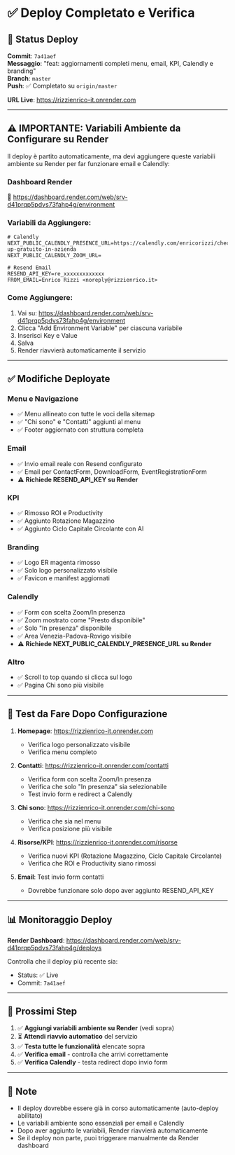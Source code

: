# ✅ Deploy Completato e Verifica

## 🚀 Status Deploy

**Commit**: `7a41aef`  
**Messaggio**: "feat: aggiornamenti completi menu, email, KPI, Calendly e branding"  
**Branch**: `master`  
**Push**: ✅ Completato su `origin/master`

**URL Live**: https://rizzienrico-it.onrender.com

---

## ⚠️ IMPORTANTE: Variabili Ambiente da Configurare su Render

Il deploy è partito automaticamente, ma devi aggiungere queste variabili ambiente su Render per far funzionare email e Calendly:

### Dashboard Render
🔗 https://dashboard.render.com/web/srv-d41prqp5pdvs73fahp4g/environment

### Variabili da Aggiungere:

```env
# Calendly
NEXT_PUBLIC_CALENDLY_PRESENCE_URL=https://calendly.com/enricorizzi/check-up-gratuito-in-azienda
NEXT_PUBLIC_CALENDLY_ZOOM_URL=

# Resend Email
RESEND_API_KEY=re_xxxxxxxxxxxxx
FROM_EMAIL=Enrico Rizzi <noreply@rizzienrico.it>
```

### Come Aggiungere:

1. Vai su: https://dashboard.render.com/web/srv-d41prqp5pdvs73fahp4g/environment
2. Clicca "Add Environment Variable" per ciascuna variabile
3. Inserisci Key e Value
4. Salva
5. Render riavvierà automaticamente il servizio

---

## ✅ Modifiche Deployate

### Menu e Navigazione
- ✅ Menu allineato con tutte le voci della sitemap
- ✅ "Chi sono" e "Contatti" aggiunti al menu
- ✅ Footer aggiornato con struttura completa

### Email
- ✅ Invio email reale con Resend configurato
- ✅ Email per ContactForm, DownloadForm, EventRegistrationForm
- ⚠️ **Richiede RESEND_API_KEY su Render**

### KPI
- ✅ Rimosso ROI e Productivity
- ✅ Aggiunto Rotazione Magazzino
- ✅ Aggiunto Ciclo Capitale Circolante con AI

### Branding
- ✅ Logo ER magenta rimosso
- ✅ Solo logo personalizzato visibile
- ✅ Favicon e manifest aggiornati

### Calendly
- ✅ Form con scelta Zoom/In presenza
- ✅ Zoom mostrato come "Presto disponibile"
- ✅ Solo "In presenza" disponibile
- ✅ Area Venezia-Padova-Rovigo visibile
- ⚠️ **Richiede NEXT_PUBLIC_CALENDLY_PRESENCE_URL su Render**

### Altro
- ✅ Scroll to top quando si clicca sul logo
- ✅ Pagina Chi sono più visibile

---

## 🧪 Test da Fare Dopo Configurazione

1. **Homepage**: https://rizzienrico-it.onrender.com
   - Verifica logo personalizzato visibile
   - Verifica menu completo

2. **Contatti**: https://rizzienrico-it.onrender.com/contatti
   - Verifica form con scelta Zoom/In presenza
   - Verifica che solo "In presenza" sia selezionabile
   - Test invio form e redirect a Calendly

3. **Chi sono**: https://rizzienrico-it.onrender.com/chi-sono
   - Verifica che sia nel menu
   - Verifica posizione più visibile

4. **Risorse/KPI**: https://rizzienrico-it.onrender.com/risorse
   - Verifica nuovi KPI (Rotazione Magazzino, Ciclo Capitale Circolante)
   - Verifica che ROI e Productivity siano rimossi

5. **Email**: Test invio form contatti
   - Dovrebbe funzionare solo dopo aver aggiunto RESEND_API_KEY

---

## 📊 Monitoraggio Deploy

**Render Dashboard**: https://dashboard.render.com/web/srv-d41prqp5pdvs73fahp4g/deploys

Controlla che il deploy più recente sia:
- Status: ✅ Live
- Commit: `7a41aef`

---

## 🔄 Prossimi Step

1. ✅ **Aggiungi variabili ambiente su Render** (vedi sopra)
2. ⏳ **Attendi riavvio automatico** del servizio
3. ✅ **Testa tutte le funzionalità** elencate sopra
4. ✅ **Verifica email** - controlla che arrivi correttamente
5. ✅ **Verifica Calendly** - testa redirect dopo invio form

---

## 📝 Note

- Il deploy dovrebbe essere già in corso automaticamente (auto-deploy abilitato)
- Le variabili ambiente sono essenziali per email e Calendly
- Dopo aver aggiunto le variabili, Render riavvierà automaticamente
- Se il deploy non parte, puoi triggerare manualmente da Render dashboard

